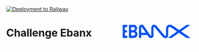 [![Deployment to Railway](https://github.com/williamkoller/challenge-ebanx/actions/workflows/deployment.yml/badge.svg)](https://github.com/williamkoller/challenge-ebanx/actions/workflows/deployment.yml)

<img src="/images/log-ebanx.png" alt="Ebanx" title="Ebanx" height="80" width="200" align="right"/>

# Challenge Ebanx
